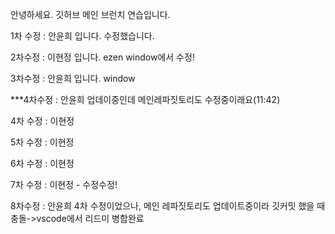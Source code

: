 안녕하세요.
깃허브 메인 브런치 연습입니다.

1차 수정 : 안윤희 입니다. 수정했습니다.

2차수정 : 이현정 입니다. ezen window에서 수정!

3차수정 : 안윤희 입니다. window

\*\*\*4차수정 : 안윤희 업데이중인데 메인레파짓토리도 수정중이래요(11:42)

4차 수정 : 이현정

5차 수정 : 이현정

6차 수정 : 이현정

7차 수정 : 이현정 - 수정수정!

8차수정 : 안윤희 4차 수정이었으나, 메인 레파짓토리도 업데이트중이라 깃커밋 했을 때 충돌->vscode에서 리드미 병합완료

